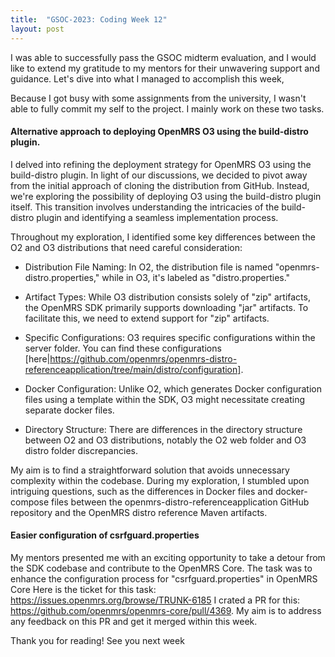 ```yaml
---
title:  "GSOC-2023: Coding Week 12"
layout: post
---
```


I was able to successfully pass the GSOC midterm evaluation, and I would like to extend my gratitude to my mentors for their unwavering support and guidance. 
Let's dive into what I managed to accomplish this week,




Because I got busy with some assignments from the university, I wasn't able to fully commit my self to the project. I mainly work on these two tasks.

#### Alternative approach to deploying OpenMRS O3 using the build-distro plugin.

I delved into refining the deployment strategy for OpenMRS O3 using the build-distro plugin.
In light of our discussions, we decided to pivot away from the initial approach of cloning the distribution from GitHub.
Instead, we're exploring the possibility of deploying O3 using the build-distro plugin itself.
This transition involves understanding the intricacies of the build-distro plugin and identifying a seamless implementation process.

Throughout my exploration, I identified some key differences between the O2 and O3 distributions that need careful consideration:

* Distribution File Naming: In O2, the distribution file is named "openmrs-distro.properties," while in O3, it's labeled as "distro.properties."

* Artifact Types: While O3 distribution consists solely of "zip" artifacts, the OpenMRS SDK primarily supports downloading "jar" artifacts. To facilitate this, we need to extend support for "zip" artifacts.

* Specific Configurations: O3 requires specific configurations within the server folder. You can find these configurations [here|https://github.com/openmrs/openmrs-distro-referenceapplication/tree/main/distro/configuration].

* Docker Configuration: Unlike O2, which generates Docker configuration files using a template within the SDK, O3 might necessitate creating separate docker files.

* Directory Structure: There are differences in the directory structure between O2 and O3 distributions, notably the O2 web folder and O3 distro folder discrepancies.


My aim is to find a straightforward solution that avoids unnecessary complexity within the codebase.
During my exploration, I stumbled upon intriguing questions, such as the differences in Docker files and docker-compose files between the openmrs-distro-referenceapplication GitHub repository and the OpenMRS distro reference Maven artifacts.


#### Easier configuration of csrfguard.properties

My mentors presented me with an exciting opportunity to take a detour from the SDK codebase and contribute to the OpenMRS Core.
The task was to enhance the configuration process for "csrfguard.properties" in OpenMRS Core Here is the ticket for this task: <https://issues.openmrs.org/browse/TRUNK-6185>
I crated a PR for this: <https://github.com/openmrs/openmrs-core/pull/4369>. My aim is to address any feedback on this PR and get it merged within this week.


Thank you for reading! See you next week


